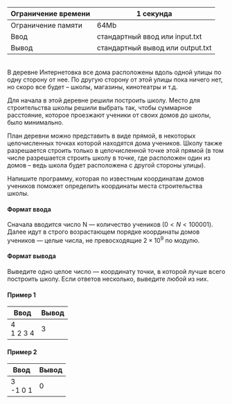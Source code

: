 | Ограничение времени 	| 1 секунда                        	|
|---------------------	|----------------------------------	|
| Ограничение памяти  	| 64Mb                             	|
| Ввод                	| стандартный ввод или input.txt   	|
| Вывод               	| стандартный вывод или output.txt 	|

\
В деревне Интернетовка все дома расположены вдоль одной улицы по одну сторону от нее. По другую сторону от этой улицы пока ничего нет, но скоро все будет – школы, магазины, кинотеатры и т.д.

Для начала в этой деревне решили построить школу. Место для строительства школы решили выбрать так, чтобы суммарное расстояние, которое проезжают ученики от своих домов до школы, было минимально.

План деревни можно представить в виде прямой, в некоторых целочисленных точках которой находятся дома учеников. Школу также разрешается строить только в целочисленной точке этой прямой (в том числе разрешается строить школу в точке, где расположен один из домов – ведь школа будет расположена с другой стороны улицы).

Напишите программу, которая по известным координатам домов учеников поможет определить координаты места строительства школы.


#### Формат ввода ####
Сначала вводится число N — количество учеников $(0 < N < 100001)$. Далее идут в строго возрастающем порядке координаты домов учеников — целые числа, не превосходящие $2 × 10^9$ по модулю.


#### Формат вывода ####
Выведите одно целое число — координату точки, в которой лучше всего построить школу. Если ответов несколько, выведите любой из них.


#### Пример 1 ####

| Ввод                   	| Вывод 	|
|------------------------	|-------	|
| 4 <br /> 1 2 3 4 	| 3     	|


#### Пример 2 ####

| Ввод                   	| Вывод 	|
|------------------------	|-------	|
| 3 <br /> -1 0 1 	| 0     	|
